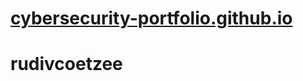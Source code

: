 # [cybersecurity-portfolio.github.io](https://rudivcoetzee.github.io/cybersecurity-portfolio/)

# rudivcoetzee
